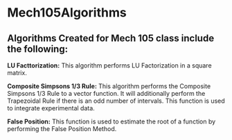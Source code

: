 # Mech105Algorithms
## Algorithms Created for Mech 105 class include the following:

**LU Facttorization:**
     This algorithm performs LU Factorization in a square matrix.
    
**Composite Simpsons 1/3 Rule:**
     This algorithm performs the Composite Simpsons 1/3 Rule to a vector function. It will additionally perform the Trapezoidal Rule if   there is an odd number of intervals. This function is used to integrate experimental data.
    
**False Position:** 
     This function is used to estimate the root of a function by performing the False Position Method.
